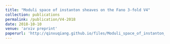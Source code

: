 ```yaml
---
title: "Moduli space of instanton sheaves on the Fano 3-fold V4"
collection: publications
permalink: /publication/V4-2018
date: 2018-10-10
venue: 'arxiv preprint'
paperurl: 'http://qinxuqiang.github.io/files/Moduli_space_of_instanton_sheaves_on_V4-5.pdf'
---
```



